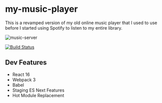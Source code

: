 # my-music-player

This is a revamped version of my old online music player that I used to use before I started using Spotify to listen to my entire library. 

![music-server](https://user-images.githubusercontent.com/6892666/35500577-e9ecac4e-04a4-11e8-807c-17883d187875.gif)

[![Build Status](https://travis-ci.org/rwieruch/minimal-react-webpack-babel-setup.svg?branch=master)](https://travis-ci.org/rwieruch/minimal-react-webpack-babel-setup)

## Dev Features

* React 16
* Webpack 3
* Babel
* Staging ES Next Features
* Hot Module Replacement
